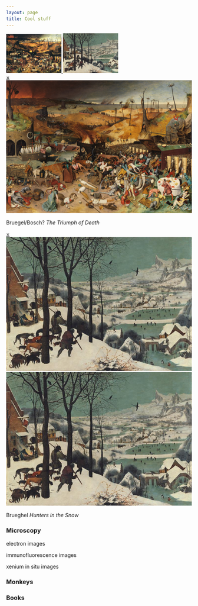 ```yaml
---
layout: page
title: Cool stuff
---
```

<!-- Container -->
<div class="thumbnail-container">
  <a href="#popupA">
    <img src="/thumbnail/Brueghel-the-triumph-of-death.jpg" alt="Thumbnail A" width="150">
  </a>
  <a href="#popupB">
    <img src="/images/Brueghel_hunters_in_the_snow.jpg" alt="Thumbnail B" width="150">
  </a>
</div>

<!-- Images -->
<div id="popupA" class="overlay">
  <a class="close" href="#">×</a>
  <div class="popup-content">
    <img src="/images/The_Triumph_of_Death_by_Pieter_Bruegel_the_Elder.jpg" alt="Full-size Image A">
    <p class="popup-text">Bruegel/Bosch? <em>The Triumph of Death</em></p>
  </div>
</div>

<div id="popupB" class="overlay">
  <a class="close" href="#">×</a>
  <img src="/images/Brueghel_hunters_in_the_snow.jpg" alt="Full-size Image B">
  <div class="popup-content">
    <img src="/images/Brueghel_hunters_in_the_snow.jpg" alt="Full-size Image A">
    <p class="popup-text">Brueghel <em>Hunters in the Snow</em></p>
  </div>
</div>

<!-- A 
  <a href="#popupA">
    <img src="/thumbnail/Brueghel-the-triumph-of-death.jpg" alt="Thumbnail A" width="150">
  </a>

  <div id="popupA" class="overlay">
    <a class="close" href="#">×</a>
    <img src="/images/The_Triumph_of_Death_by_Pieter_Bruegel_the_Elder.jpg" alt="Full-size Image A">
    <p>Bruegel/Bosch? <em>The Triumph of Death</em></p>
  </div> -->

<!-- B 
  <a href="#popupB">
  <img src="/images/Brueghel_hunters_in_the_snow.jpg" alt="Thumbnail B" width="150">
  </a>

<div id="popupB" class="overlay">
  <a class="close" href="#">×</a>
  <img src="/images/Brueghel_hunters_in_the_snow.jpg" alt="Full-size Image B">
   Brueghel <em>Hunters in the Snow</em>
</div> -->

<!-- C 
  <a href="#popupC">
  <img src="/images/john_waterhouse_magic_circle.jpg" alt="Thumbnail C" width="150">
  </a>

<div id="popupC" class="overlay">
  <a class="close" href="#">×</a>
  <img src="/images/john_waterhouse_magic_circle.jpg" alt="Full-size Image C">
   Waterhouse <em>Magic Circle</em>
</div> -->
 
<!-- D 
  <a href="#popupD">
  <img src="/images/john_waterhouse_lady_of_shalott.jpg" alt="Thumbnail D" width="150">
  </a>

<div id="popupD" class="overlay">
  <a class="close" href="#">×</a>
  <img src="/images/john_waterhouse_lady_of_shalott.jpg" alt="Full-size Image D">
   Waterhouse <em>The Lady of Shalott</em>
</div> -->
    
### Microscopy
electron images


immunofluorescence images


xenium in situ images

### Monkeys


### Books


<br>
<br>
<br>





